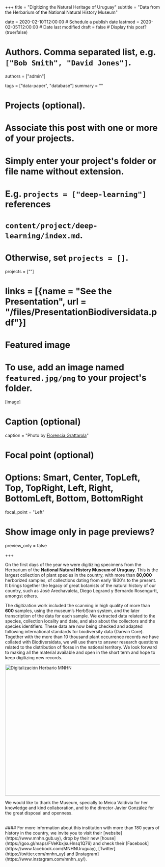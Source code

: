 +++
title = "Digitizing the Natural Heritage of Uruguay"
subtitle = "Data from the Herbarium of the National Natural History Museum"

date = 2020-02-10T12:00:00  # Schedule a publish date
lastmod = 2020-02-05T12:00:00  # Date last modified
draft = false  # Display this post? (true/false)

# Authors. Comma separated list, e.g. `["Bob Smith", "David Jones"]`.
authors = ["admin"]

tags = ["data-paper", "database"]
summary = ""

# Projects (optional).
#   Associate this post with one or more of your projects.
#   Simply enter your project's folder or file name without extension.
#   E.g. `projects = ["deep-learning"]` references 
#   `content/project/deep-learning/index.md`.
#   Otherwise, set `projects = []`.
projects = [""]

# links = [{name = "See the Presentation", url = "/files/PresentationBiodiversidata.pdf"}]

# Featured image
# To use, add an image named `featured.jpg/png` to your project's folder. 
[image]
  # Caption (optional)
  caption = "Photo by [Florencia Grattarola](flograttarola.com)"

  # Focal point (optional)
  # Options: Smart, Center, TopLeft, Top, TopRight, Left, Right, BottomLeft, Bottom, BottomRight
  focal_point = "Left"

  # Show image only in page previews?
  preview_only = false

+++

On the first days of the year we were digitizing specimens from the Herbarium of the **National Natural History Museum of Uruguay**. This is the largest collection of plant species in the country, with more than **80,000** herborized samples, of collections dating from early 1800's to the present. It brings together the legacy of great botanists of the natural history of our country, such as José Arechavaleta, Diego Legrand y Bernardo Rosengurtt, amongst others.  

The digitization work included the scanning in high quality of more than **600** samples, using the museum’s HerbScan system, and the later transcription of the data for each sample. We extracted data related to the species, collection locality and date, and also about the collectors and the species identifiers. These data are now being checked and adapted following international standards for biodiversity data (Darwin Core). Together with the more than 10 thousand plant occurrence records we have collated with Biodiversidata, we will use them to answer research questions related to the distribution of floras in the national territory. We look forward to making all the material available and open in the short term and hope to keep digitizing new records.  


<a data-flickr-embed="true" data-header="true" data-footer="true" href="https://www.flickr.com/gp/biodiversidata/18cM43" title="Digitalización Herbario MNHN"><img src="https://live.staticflickr.com/65535/49515875877_9e9ae559a3_z.jpg" width="640" height="427" alt="Digitalización Herbario MNHN"></a><script async src="//embedr.flickr.com/assets/client-code.js" charset="utf-8"></script>
<br>

We would like to thank the Museum, specially to Meica Valdivia for her knowledge and kind collaboration, and to the director Javier González for the great disposal and openness.   

<br>
#### For more information about this institution with more than 180 years of history in the country, we invite you to visit their [website](https://www.mnhn.gub.uy), drop by their new [house](https://goo.gl/maps/FVeKbxjsuHnsq1Q76) and check their [Facebook](https://www.facebook.com/MNHNUruguay), [Twitter](https://twitter.com/mnhn_uy) and [Instagram](https://www.instagram.com/mnhn_uy/).